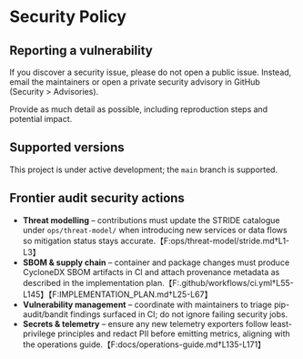 # Security Policy

## Reporting a vulnerability

If you discover a security issue, please do not open a public issue. Instead, email the maintainers or open a private security advisory in GitHub (Security > Advisories).

Provide as much detail as possible, including reproduction steps and potential impact.

## Supported versions

This project is under active development; the `main` branch is supported.

## Frontier audit security actions

- **Threat modelling** – contributions must update the STRIDE catalogue under `ops/threat-model/` when introducing new services or data flows so mitigation status stays accurate.【F:ops/threat-model/stride.md†L1-L3】
- **SBOM & supply chain** – container and package changes must produce CycloneDX SBOM artifacts in CI and attach provenance metadata as described in the implementation plan.【F:.github/workflows/ci.yml†L55-L145】【F:IMPLEMENTATION_PLAN.md†L25-L67】
- **Vulnerability management** – coordinate with maintainers to triage pip-audit/bandit findings surfaced in CI; do not ignore failing security jobs.
- **Secrets & telemetry** – ensure any new telemetry exporters follow least-privilege principles and redact PII before emitting metrics, aligning with the operations guide.【F:docs/operations-guide.md†L135-L171】
